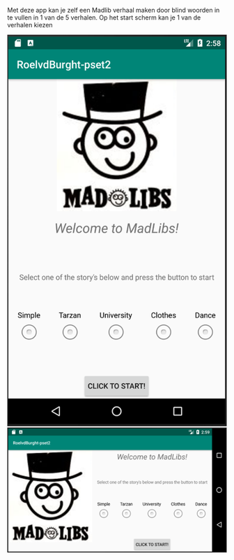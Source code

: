 Met deze app kan je zelf een Madlib verhaal maken door blind woorden in te vullen in 1 van de 5 verhalen.
Op het start scherm kan je 1 van de verhalen kiezen

![alt text](ml_start_portrait.png)
![alt text](ml_start_landscape.png) 